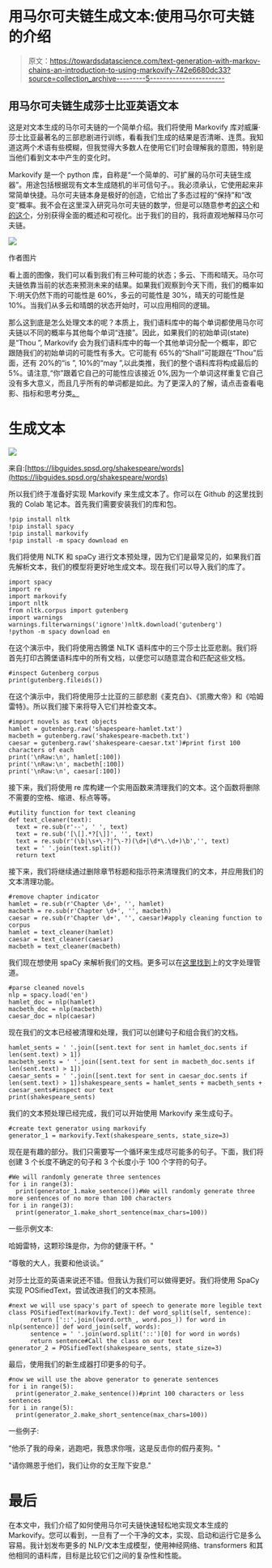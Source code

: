 # 用马尔可夫链生成文本:使用马尔可夫链的介绍

> 原文：<https://towardsdatascience.com/text-generation-with-markov-chains-an-introduction-to-using-markovify-742e6680dc33?source=collection_archive---------5----------------------->

## 用马尔可夫链生成莎士比亚英语文本

这是对文本生成的马尔可夫链的一个简单介绍。我们将使用 Markovify 库对威廉·莎士比亚最著名的三部悲剧进行训练，看看我们生成的结果是否清晰、连贯。我知道这两个术语有些模糊，但我觉得大多数人在使用它们时会理解我的意图，特别是当他们看到文本中产生的变化时。

Markovify 是一个 python 库，自称是“一个简单的、可扩展的马尔可夫链生成器”。用途包括根据现有文本生成随机的半可信句子。。我必须承认，它使用起来非常简单快捷。马尔可夫链本身是极好的创造，它给出了多态过程的“保持”和“改变”概率。我不会在这里深入研究马尔可夫链的数学，但是可以随意参考[的这个](https://brilliant.org/wiki/markov-chains/)和[的这个](https://setosa.io/ev/markov-chains/)，分别获得全面的概述和可视化。出于我们的目的，我将直观地解释马尔可夫链。

![](img/1d396ba8fce267ee467df7c46d219637.png)

作者图片

看上面的图像，我们可以看到我们有三种可能的状态；多云、下雨和晴天。马尔可夫链依靠当前的状态来预测未来的结果。如果我们观察到今天下雨，我们的概率如下:明天仍然下雨的可能性是 60%，多云的可能性是 30%，晴天的可能性是 10%。当我们从多云和晴朗的状态开始时，可以应用相同的逻辑。

那么这到底是怎么处理文本的呢？本质上，我们语料库中的每个单词都使用马尔可夫链以不同的概率与其他每个单词“连接”。因此，如果我们的初始单词(state)是“Thou ”, Markovify 会为我们语料库中的每一个其他单词分配一个概率，即它跟随我们的初始单词的可能性有多大。它可能有 65%的“Shall”可能跟在“Thou”后面，还有 20%的“is ”, 10%的“may ”,以此类推，我们的整个语料库将构成最后的 5%。请注意,“你”跟着它自己的可能性应该接近 0%,因为一个单词这样重复它自己没有多大意义，而且几乎所有的单词都是如此。为了更深入的了解，请点击查看电影、指标和思考分类[。](https://napsterinblue.github.io/notes/algorithms/markov/markovify/)

# 生成文本

![](img/58465dc2720e1aad5b00ab0e838ea363.png)

来自:[https://libguides.spsd.org/shakespeare/words](https://libguides.spsd.org/shakespeare/words)

所以我们终于准备好实现 Markovify 来生成文本了。你可以在 Github 的这里找到我的 Colab 笔记本。首先我们需要安装我们的库和包。

```
!pip install nltk
!pip install spacy
!pip install markovify
!pip install -m spacy download en
```

我们将使用 NLTK 和 spaCy 进行文本预处理，因为它们是最常见的，如果我们首先解析文本，我们的模型将更好地生成文本。现在我们可以导入我们的库了。

```
import spacy
import re
import markovify
import nltk
from nltk.corpus import gutenberg
import warnings
warnings.filterwarnings('ignore')nltk.download('gutenberg')
!python -m spacy download en
```

在这个演示中，我们将使用古腾堡 NLTK 语料库中的三个莎士比亚悲剧。我们将首先打印古腾堡语料库中的所有文档，以便您可以随意混合和匹配这些文档。

```
#inspect Gutenberg corpus
print(gutenberg.fileids())
```

在这个演示中，我们将使用莎士比亚的三部悲剧《麦克白》、《凯撒大帝》和《哈姆雷特》。所以我们接下来将导入它们并检查文本。

```
#import novels as text objects
hamlet = gutenberg.raw('shapespeare-hamlet.txt')
macbeth = gutenberg.raw('shakespeare-macbeth.txt')
caesar = gutenberg.raw('shakespeare-caesar.txt')#print first 100 characters of each
print('\nRaw:\n', hamlet[:100])
print('\nRaw:\n', macbeth[:100])
print('\nRaw:\n', caesar[:100])
```

接下来，我们将使用 re 库构建一个实用函数来清理我们的文本。这个函数将删除不需要的空格、缩进、标点等等。

```
#utility function for text cleaning
def text_cleaner(text):
  text = re.sub(r'--', ' ', text)
  text = re.sub('[\[].*?[\]]', '', text)
  text = re.sub(r'(\b|\s+\-?|^\-?)(\d+|\d*\.\d+)\b','', text)
  text = ' '.join(text.split())
  return text
```

接下来，我们将继续通过删除章节标题和指示符来清理我们的文本，并应用我们的文本清理功能。

```
#remove chapter indicator
hamlet = re.sub(r'Chapter \d+', '', hamlet)
macbeth = re.sub(r'Chapter \d+', '', macbeth)
caesar = re.sub(r'Chapter \d+', '', caesar)#apply cleaning function to corpus
hamlet = text_cleaner(hamlet)
caesar = text_cleaner(caesar)
macbeth = text_cleaner(macbeth)
```

我们现在想使用 spaCy 来解析我们的文档。更多可以在[这里找到](https://spacy.io/usage/processing-pipelines)上的文字处理管道。

```
#parse cleaned novels
nlp = spacy.load('en')
hamlet_doc = nlp(hamlet)
macbeth_doc = nlp(macbeth)
caesar_doc = nlp(caesar)
```

现在我们的文本已经被清理和处理，我们可以创建句子和组合我们的文档。

```
hamlet_sents = ' '.join([sent.text for sent in hamlet_doc.sents if len(sent.text) > 1])
macbeth_sents = ' '.join([sent.text for sent in macbeth_doc.sents if len(sent.text) > 1])
caesar_sents = ' '.join([sent.text for sent in caesar_doc.sents if len(sent.text) > 1])shakespeare_sents = hamlet_sents + macbeth_sents + caesar_sents#inspect our text
print(shakespeare_sents)
```

我们的文本预处理已经完成，我们可以开始使用 Markovify 来生成句子。

```
#create text generator using markovify
generator_1 = markovify.Text(shakespeare_sents, state_size=3)
```

现在是有趣的部分。我们只需要写一个循环来生成尽可能多的句子。下面，我们将创建 3 个长度不确定的句子和 3 个长度小于 100 个字符的句子。

```
#We will randomly generate three sentences
for i in range(3):
  print(generator_1.make_sentence())#We will randomly generate three more sentences of no more than 100 characters
for i in range(3):
  print(generator_1.make_short_sentence(max_chars=100))
```

一些示例文本:

哈姆雷特，这颗珍珠是你，为你的健康干杯。"

“尊敬的大人，我要和他谈谈。”

对莎士比亚的英语来说还不错。但我认为我们可以做得更好。我们将使用 SpaCy 实现 POSifiedText，尝试改进我们的文本预测。

```
#next we will use spacy's part of speech to generate more legible text
class POSifiedText(markovify.Text): def word_split(self, sentence):
      return ['::'.join((word.orth_, word.pos_)) for word in nlp(sentence)] def word_join(self, words):
      sentence = ' '.join(word.split('::')[0] for word in words)
      return sentence#Call the class on our text
generator_2 = POSifiedText(shakespeare_sents, state_size=3)
```

最后，使用我们的新生成器打印更多的句子。

```
#now we will use the above generator to generate sentences
for i in range(5):
  print(generator_2.make_sentence())#print 100 characters or less sentences
for i in range(5):
  print(generator_2.make_short_sentence(max_chars=100))
```

一些例子:

“他杀了我的母亲，逃跑吧，我恳求你哦，这是反击你的假丹麦狗。"

"请你赐恩于他们，我们让你的女王陛下安息."

# 最后

在本文中，我们介绍了如何使用马尔可夫链快速轻松地实现文本生成的 Markovify。您可以看到，一旦有了一个干净的文本，实现、启动和运行它是多么容易。我计划发布更多的 NLP/文本生成模型，使用神经网络、transformers 和其他相同的语料库，目标是比较它们之间的复杂性和性能。